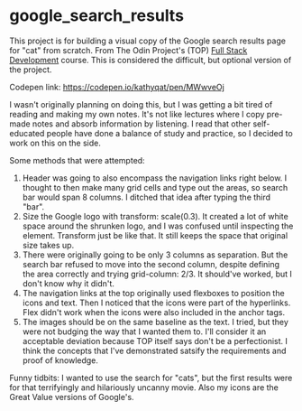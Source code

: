 # google_search_results

This project is for building a visual copy of the Google search results page for "cat" from scratch. From The Odin Project's (TOP) [Full Stack Development](http://www.theodinproject.com/courses/web-development-101/lessons/html-css) course. This is considered the difficult, but optional version of the project.

Codepen link: https://codepen.io/kathyqat/pen/MWwveOj

I wasn't originally planning on doing this, but I was getting a bit tired of reading and making my own notes. It's not like lectures where I copy pre-made notes and absorb information by listening. I read that other self-educated people have done a balance of study and practice, so I decided to work on this on the side.

Some methods that were attempted:
1. Header was going to also encompass the navigation links right below. I thought to then make many grid cells and type out the areas, so search bar would span 8 columns. I ditched that idea after typing the third "bar".
2. Size the Google logo with transform: scale(0.3). It created a lot of white space around the shrunken logo, and I was confused until inspecting the element. Transform just be like that. It still keeps the space that original size takes up.
3. There were originally going to be only 3 columns as separation. But the search bar refused to move into the second column, despite defining the area correctly and trying grid-column: 2/3. It should've worked, but I don't know why it didn't.
4. The navigation links at the top originally used flexboxes to position the icons and text. Then I noticed that the icons were part of the hyperlinks. Flex didn't work when the icons were also included in the anchor tags.
5. The images should be on the same baseline as the text. I tried, but they were not budging the way that I wanted them to. I'll consider it an acceptable deviation because TOP itself says don't be a perfectionist. I think the concepts that I've demonstrated satsify the requirements and proof of knowledge.

Funny tidbits: I wanted to use the search for "cats", but the first results were for that terrifyingly and hilariously uncanny movie. Also my icons are the Great Value versions of Google's.